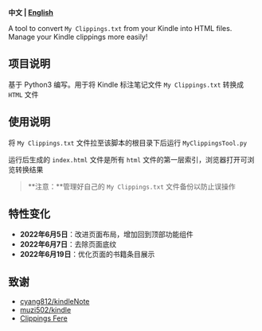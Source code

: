 **中文 | [English](README_EN.md)**

A tool to convert `My Clippings.txt` from your Kindle into HTML files. Manage your Kindle clippings more easily!


## 项目说明

基于 Python3 编写。用于将 Kindle 标注笔记文件 `My Clippings.txt` 转换成 `HTML` 文件

## 使用说明

将 `My Clippings.txt` 文件拉至该脚本的根目录下后运行 `MyClippingsTool.py`

运行后生成的 `index.html` 文件是所有 `html` 文件的第一层索引，浏览器打开可浏览转换结果

> **注意：**管理好自己的 `My Clippings.txt` 文件备份以防止误操作

## 特性变化

- **2022年6月5日**：改进页面布局，增加回到顶部功能组件
- **2022年6月7日**：去除页面底纹
- **2022年6月19日**：优化页面的书籍条目展示

## 致谢

- [cyang812/kindleNote](https://github.com/cyang812/kindleNote)
- [muzi502/kindle](https://github.com/muzi502/kindle)
- [Clippings Fere](https://bookfere.com/tools#ClippingsFere)
